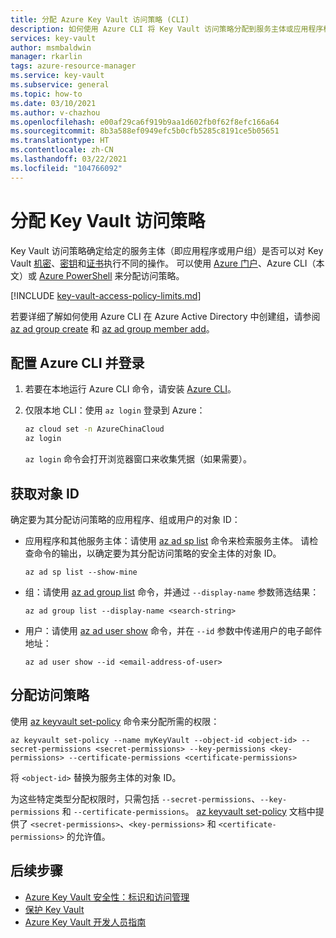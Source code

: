 ```yaml
---
title: 分配 Azure Key Vault 访问策略 (CLI)
description: 如何使用 Azure CLI 将 Key Vault 访问策略分配到服务主体或应用程序标识。
services: key-vault
author: msmbaldwin
manager: rkarlin
tags: azure-resource-manager
ms.service: key-vault
ms.subservice: general
ms.topic: how-to
ms.date: 03/10/2021
ms.author: v-chazhou
ms.openlocfilehash: e00af29ca6f919b9aa1d602fb0f62f8efc166a64
ms.sourcegitcommit: 8b3a588ef0949efc5b0cfb5285c8191ce5b05651
ms.translationtype: HT
ms.contentlocale: zh-CN
ms.lasthandoff: 03/22/2021
ms.locfileid: "104766092"
---
```

# <a name="assign-a-key-vault-access-policy"></a>分配 Key Vault 访问策略

Key Vault 访问策略确定给定的服务主体（即应用程序或用户组）是否可以对 Key Vault [机密](../secrets/index.yml)、[密钥](../keys/index.yml)和[证书](../certificates/index.yml)执行不同的操作。 可以使用 [Azure 门户](assign-access-policy-portal.md)、Azure CLI（本文）或 [Azure PowerShell](assign-access-policy-powershell.md) 来分配访问策略。

[!INCLUDE [key-vault-access-policy-limits.md](../../../includes/key-vault-access-policy-limits.md)]

若要详细了解如何使用 Azure CLI 在 Azure Active Directory 中创建组，请参阅 [az ad group create](/cli/ad/group#az-ad-group-create) 和 [az ad group member add](/cli/ad/group/member#az-ad-group-member-add)。

## <a name="configure-the-azure-cli-and-sign-in"></a>配置 Azure CLI 并登录

1. 若要在本地运行 Azure CLI 命令，请安装 [Azure CLI](/cli/install-azure-cli)。

1. 仅限本地 CLI：使用 `az login` 登录到 Azure：

    ```bash
    az cloud set -n AzureChinaCloud
    az login
    ```

    `az login` 命令会打开浏览器窗口来收集凭据（如果需要）。

## <a name="acquire-the-object-id"></a>获取对象 ID

确定要为其分配访问策略的应用程序、组或用户的对象 ID：

- 应用程序和其他服务主体：请使用 [az ad sp list](/cli/ad/sp#az-ad-sp-list) 命令来检索服务主体。 请检查命令的输出，以确定要为其分配访问策略的安全主体的对象 ID。

    ```azurecli
    az ad sp list --show-mine
    ```

- 组：请使用 [az ad group list](/cli/ad/group#az-ad-group-list) 命令，并通过 `--display-name` 参数筛选结果：

     ```azurecli
    az ad group list --display-name <search-string>
    ```

- 用户：请使用 [az ad user show](/cli/ad/user#az-ad-user-show) 命令，并在 `--id` 参数中传递用户的电子邮件地址：

    ```azurecli
    az ad user show --id <email-address-of-user>
    ```

## <a name="assign-the-access-policy"></a>分配访问策略
    
使用 [az keyvault set-policy](/cli/keyvault#az-keyvault-set-policy) 命令来分配所需的权限：

```azurecli
az keyvault set-policy --name myKeyVault --object-id <object-id> --secret-permissions <secret-permissions> --key-permissions <key-permissions> --certificate-permissions <certificate-permissions>
```

将 `<object-id>` 替换为服务主体的对象 ID。

为这些特定类型分配权限时，只需包括 `--secret-permissions`、`--key-permissions` 和 `--certificate-permissions`。 [az keyvault set-policy](/cli/keyvault#az-keyvault-set-policy) 文档中提供了 `<secret-permissions>`、`<key-permissions>` 和 `<certificate-permissions>` 的允许值。

## <a name="next-steps"></a>后续步骤

- [Azure Key Vault 安全性：标识和访问管理](security-overview.md#identity-management)
- [保护 Key Vault](secure-your-key-vault.md)
- [Azure Key Vault 开发人员指南](developers-guide.md)

